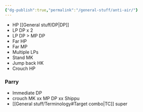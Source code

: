 ```yaml
---
{"dg-publish":true,"permalink":"/general-stuff/anti-air/"}
---
```


- HP [[General stuff/DP\|DP]]
- LP DP x 2
- LP DP > MP DP
- Far HP
- Far MP
- Multiple LPs
- Stand MK
- Jump back HK
- Crouch HP
### Parry
- Immediate DP
- crouch MK xx MP DP xx Shippu
- [[General stuff/Terminology#Target combo\|TC]] super
